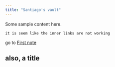 ```yaml
---
title: "Santiago's vault"
---
```

Some sample content here. 

```
it is seem like the inner links are not working
```

 go to [First note](notes/First%20note.md)

## also, a title ##